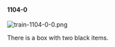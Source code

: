 #### 1104-0
![train-1104-0-0.png](https://github.com/lil-lab/nlvr/raw/master/nlvr/train/images/31/train-1104-0-0.png "train-1104-0-0.png")

There is a box with two black items.